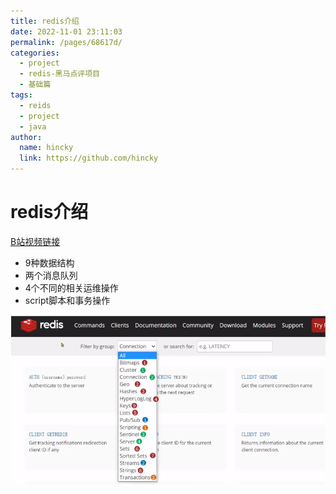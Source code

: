 ```yaml
---
title: redis介绍
date: 2022-11-01 23:11:03
permalink: /pages/68617d/
categories:
  - project
  - redis-黑马点评项目
  - 基础篇
tags:
  - reids
  - project
  - java
author: 
  name: hincky
  link: https://github.com/hincky
---
```

# redis介绍

[B站视频链接](https://www.bilibili.com/video/BV1cr4y1671t/?spm_id_from=333.788.recommend_more_video.0&vd_source=2d16754c593aa46ab0b0e5335e2582fd)

- 9种数据结构
- 两个消息队列
- 4个不同的相关运维操作
- script脚本和事务操作

![](../img/1-1-1.png)
